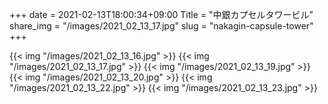 +++
date  = 2021-02-13T18:00:34+09:00
Title = "中銀カプセルタワービル"
share_img = "/images/2021_02_13_17.jpg"
slug = "nakagin-capsule-tower"
+++

{{< img "/images/2021_02_13_16.jpg" >}}
{{< img "/images/2021_02_13_17.jpg" >}}
{{< img "/images/2021_02_13_19.jpg" >}}
{{< img "/images/2021_02_13_20.jpg" >}}
{{< img "/images/2021_02_13_22.jpg" >}}
{{< img "/images/2021_02_13_23.jpg" >}}